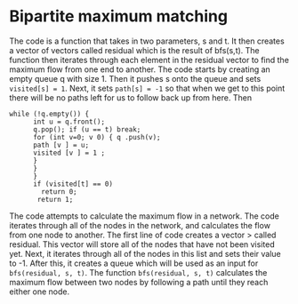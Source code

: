 # Bipartite maximum matching
The code is a function that takes in two parameters, s and t. It then creates a vector of vectors called residual which is the result of bfs(s,t).
The function then iterates through each element in the residual vector to find the maximum flow from one end to another.
The code starts by creating an empty queue q with size 1.
Then it pushes s onto the queue and sets ```visited[s] = 1```.
Next, it sets ```path[s] = -1``` so that when we get to this point there will be no paths left for us to follow back up from here.
Then 
```
while (!q.empty()) {
      int u = q.front(); 
      q.pop(); if (u == t) break; 
      for (int v=0; v 0) { q .push(v); 
      path [v ] = u; 
      visited [v ] = 1 ; 
      } 
      } 
      } 
      if (visited[t] == 0) 
        return 0; 
       return 1;
```
The code attempts to calculate the maximum flow in a network.
The code iterates through all of the nodes in the network, and calculates the flow from one node to another.
The first line of code creates a vector > called residual.
This vector will store all of the nodes that have not been visited yet.
Next, it iterates through all of the nodes in this list and sets their value to -1.
After this, it creates a queue which will be used as an input for ```bfs(residual, s, t)```.
The function ```bfs(residual, s, t)``` calculates the maximum flow between two nodes by following a path until they reach either one node.

